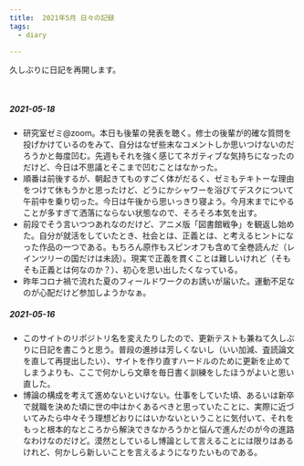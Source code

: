 ```yaml
---
title:  2021年5月 日々の記録
tags:
  - diary

---
```


久しぶりに日記を再開します。

<!--more-->
<br>

##### 2021-05-18

- 研究室ゼミ@zoom。本日も後輩の発表を聴く。修士の後輩が的確な質問を投げかけているのをみて、自分はなぜ些末なコメントしか思いつけないのだろうかと毎度凹む。先週もそれを強く感じてネガティブな気持ちになったのだけど、今日は不思議とそこまで凹むことはなかった。
- 順番は前後するが、朝起きてものすごく体がだるく、ゼミもテキトーな理由をつけて休もうかと思ったけど、どうにかシャワーを浴びてデスクについて午前中を乗り切った。今日は午後から思いっきり寝よう。今月末までにやることが多すぎて洒落にならない状態なので、そろそろ本気を出す。
- 前段でそう言いつつあれなのだけど、アニメ版「図書館戦争」を観返し始めた。自分が就活をしていたとき、社会とは、正義とは、と考えるヒントになった作品の一つである。もちろん原作もスピンオフも含めて全巻読んだ（レインツリーの国だけは未読）。現実で正義を貫くことは難しいけれど（そもそも正義とは何なのか？）、初心を思い出したくなっている。
- 昨年コロナ禍で流れた夏のフィールドワークのお誘いが届いた。運動不足なのが心配だけど参加しようかなぁ。

##### 2021-05-16

- このサイトのリポジトリ名を変えたりしたので、更新テストも兼ねて久しぶりに日記を書こうと思う。普段の進捗は芳しくないし（いい加減、査読論文を直して再提出したい）、サイトを作り直すハードルのために更新を止めてしまうよりも、ここで何かしら文章を毎日書く訓練をしたほうがよいと思い直した。
- 博論の構成を考えて進めないといけない。仕事をしていた頃、あるいは新卒で就職を決めた頃に世の中はかくあるべきと思っていたことに、実際に近づいてみたら中々そう理想どおりにはいかないということに気付いて、それをもっと根本的なところから解決できなかろうかと悩んで進んだのが今の進路なわけなのだけど。漠然としているし博論として言えることには限りはあるけれど、何かしら新しいことを言えるようになりたいものである。
